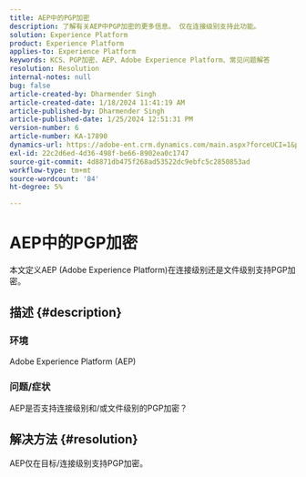 ```yaml
---
title: AEP中的PGP加密
description: 了解有关AEP中PGP加密的更多信息。 仅在连接级别支持此功能。
solution: Experience Platform
product: Experience Platform
applies-to: Experience Platform
keywords: KCS、PGP加密、AEP、Adobe Experience Platform、常见问题解答
resolution: Resolution
internal-notes: null
bug: false
article-created-by: Dharmender Singh
article-created-date: 1/18/2024 11:41:19 AM
article-published-by: Dharmender Singh
article-published-date: 1/25/2024 12:51:31 PM
version-number: 6
article-number: KA-17890
dynamics-url: https://adobe-ent.crm.dynamics.com/main.aspx?forceUCI=1&pagetype=entityrecord&etn=knowledgearticle&id=6e4a767d-f6b5-ee11-a569-6045bd0065b6
exl-id: 22c2d6ed-4d36-498f-be66-8902ea0c1747
source-git-commit: 4d8871db475f268ad53522dc9ebfc5c2850853ad
workflow-type: tm+mt
source-wordcount: '84'
ht-degree: 5%

---
```


# AEP中的PGP加密


本文定义AEP (Adobe Experience Platform)在连接级别还是文件级别支持PGP加密。

## 描述 {#description}


### <b>环境</b>

Adobe Experience Platform (AEP)

### <b>问题/症状</b>

AEP是否支持连接级别和/或文件级别的PGP加密？


## 解决方法 {#resolution}


AEP仅在目标/连接级别支持PGP加密。
